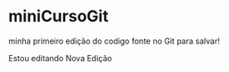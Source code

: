 # miniCursoGit

minha primeiro edição do codigo fonte no Git para salvar! 

Estou editando
Nova Edição	

